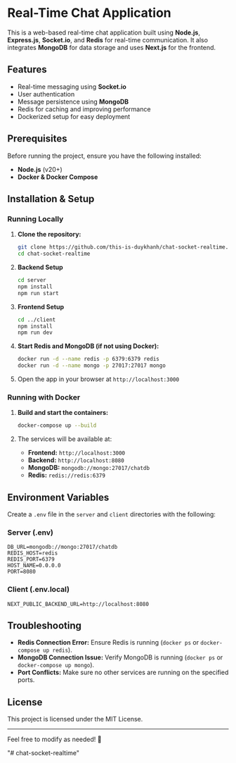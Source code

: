 # Real-Time Chat Application

This is a web-based real-time chat application built using **Node.js**, **Express.js**, **Socket.io**, and **Redis** for real-time communication. It also integrates **MongoDB** for data storage and uses **Next.js** for the frontend.

## Features
- Real-time messaging using **Socket.io**
- User authentication
- Message persistence using **MongoDB**
- Redis for caching and improving performance
- Dockerized setup for easy deployment

## Prerequisites
Before running the project, ensure you have the following installed:
- **Node.js** (v20+)
- **Docker & Docker Compose**

## Installation & Setup

### Running Locally
1. **Clone the repository:**
   ```sh
   git clone https://github.com/this-is-duykhanh/chat-socket-realtime.git
   cd chat-socket-realtime
   ```

2. **Backend Setup**
   ```sh
   cd server
   npm install
   npm run start
   ```

3. **Frontend Setup**
   ```sh
   cd ../client
   npm install
   npm run dev
   ```

4. **Start Redis and MongoDB (if not using Docker):**
   ```sh
   docker run -d --name redis -p 6379:6379 redis
   docker run -d --name mongo -p 27017:27017 mongo
   ```

5. Open the app in your browser at `http://localhost:3000`

### Running with Docker
1. **Build and start the containers:**
   ```sh
   docker-compose up --build
   ```

2. The services will be available at:
   - **Frontend:** `http://localhost:3000`
   - **Backend:** `http://localhost:8080`
   - **MongoDB:** `mongodb://mongo:27017/chatdb`
   - **Redis:** `redis://redis:6379`

## Environment Variables
Create a `.env` file in the `server` and `client` directories with the following:

### Server (.env)
```
DB_URL=mongodb://mongo:27017/chatdb
REDIS_HOST=redis
REDIS_PORT=6379
HOST_NAME=0.0.0.0
PORT=8080
```

### Client (.env.local)
```
NEXT_PUBLIC_BACKEND_URL=http://localhost:8080
```

## Troubleshooting
- **Redis Connection Error:** Ensure Redis is running (`docker ps` or `docker-compose up redis`).
- **MongoDB Connection Issue:** Verify MongoDB is running (`docker ps` or `docker-compose up mongo`).
- **Port Conflicts:** Make sure no other services are running on the specified ports.

## License
This project is licensed under the MIT License.

---
Feel free to modify as needed! 🚀

"# chat-socket-realtime" 

